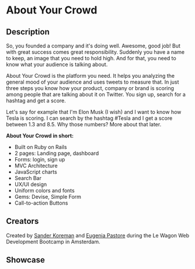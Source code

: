 <h1>About Your Crowd</h1>

<h2>Description</h2>

<p> So, you founded a company and it's doing well. Awesome, good job! But with great success comes great responsibility. Suddenly you have a name to keep, an image that you need to hold high. And for that, you need to know what your audience is talking about. </p>
<p> About Your Crowd is the platform you need. It helps you analyzing the general mood of your audience and uses tweets to measure that. In just three steps you know how your product, company or brand is scoring among people that are talking about it on Twitter. You sign up, search for a hashtag and get a score. <p>
  
<p> Let's say for example that I'm Elon Musk (I wish) and I want to know how Tesla is scoring. I can search by the hashtag #Tesla and I get a score between 1.3 and 8.5. Why those numbers? More about that later. <p>
  
<p> 
  
<p> <b>About Your Crowd in short:</b> </p>
<ul>
  <li>Built on Ruby on Rails</li>
  <li>2 pages: Landing page, dashboard</li>
  <li>Forms: login, sign up</li>
  <li>MVC Architecture</li>
  <li>JavaScript charts</li>
  <li>Search Bar</li>
  <li>UX/UI design</li>
  <li>Uniform colors and fonts</li>
  <li>Gems: Devise, Simple Form</li>
  <li>Call-to-action Buttons</li>
</ul>
  
<h2>Creators</h2>
<p>Created by <a href="https://github.com/SanderKoreman">Sander Koreman</a> and <a href="https://github.com/EugyPastore">Eugenia Pastore</a> during the Le Wagon Web Development Bootcamp in Amsterdam.</p>

<h2>Showcase</h2>
